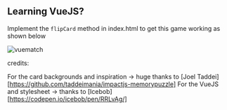 ## Learning VueJS?

Implement the `flipCard` method in index.html to get this game working as shown below

![vuematch](https://user-images.githubusercontent.com/147411/51076121-15caf100-165a-11e9-90ea-3d2a48e6e46c.gif)

credits:

For the card backgrounds and inspiration -> huge thanks to [Joel Taddei][https://github.com/taddeimania/impactjs-memorypuzzle]
For the VueJS and stylesheet -> thanks to [Icebob][https://codepen.io/icebob/pen/RRLvAg/]
